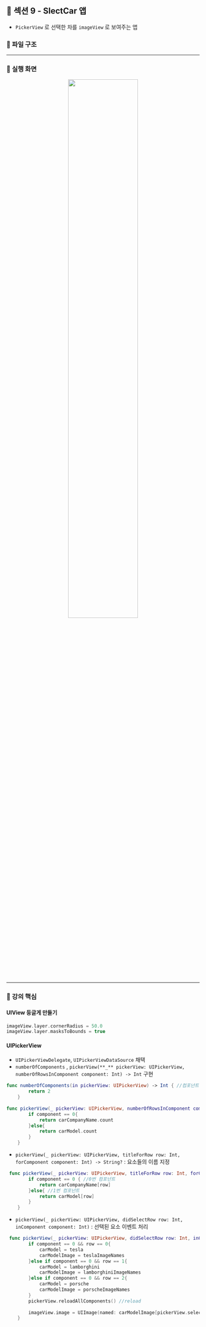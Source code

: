 ## 📒 섹션 9 - SlectCar 앱

- `PickerView` 로 선택한 차를 `imageView` 로 보여주는 앱

### 📌 파일 구조



---

### 📌 실행 화면

<p align="center">
  <image src = "image/capture.png" width="60%">
</p>


  

---

### 📌 강의 핵심

#### UIView 둥글게 만들기

```swift
imageView.layer.cornerRadius = 50.0
imageView.layer.masksToBounds = true
```



#### UIPickerView 

- `UIPickerViewDelegate`, `UIPickerViewDataSource` 채택
- `numberOfComponents` , `pickerView(**_** pickerView: UIPickerView, numberOfRowsInComponent component: Int) -> Int` 구현

```swift
func numberOfComponents(in pickerView: UIPickerView) -> Int { //컴포넌트 개수 리턴
        return 2
    }
    
func pickerView(_ pickerView: UIPickerView, numberOfRowsInComponent component: Int) -> Int { //컴포넌트별 요소 개수 리턴
        if component == 0{
            return carCompanyName.count
        }else{
            return carModel.count
        }
    }
```

- `pickerView(_ pickerView: UIPickerView, titleForRow row: Int, forComponent component: Int) -> String?`  : 요소들의 이름 지정

```swift
 func pickerView(_ pickerView: UIPickerView, titleForRow row: Int, forComponent component: Int) -> String? {
        if component == 0 { //0번 컴포넌트
            return carCompanyName[row]
        }else{ //1번 컴포넌트
            return carModel[row]
        }
    }
```

- `pickerView(_ pickerView: UIPickerView, didSelectRow row: Int, inComponent component: Int)` : 선택된 요소 이벤트 처리

```swift
 func pickerView(_ pickerView: UIPickerView, didSelectRow row: Int, inComponent component: Int) {
        if component == 0 && row == 0{
            carModel = tesla
            carModelImage = teslaImageNames
        }else if component == 0 && row == 1{
            carModel = lamborghini
            carModelImage = lamborghiniImageNames
        }else if component == 0 && row == 2{
            carModel = porsche
            carModelImage = porscheImageNames
        }
        pickerView.reloadAllComponents() //reload
        
        imageView.image = UIImage(named: carModelImage[pickerView.selectedRow(inComponent: 1)])
    }
```

